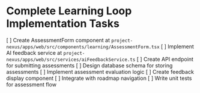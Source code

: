 # Complete Learning Loop Implementation Tasks

[ ] Create AssessmentForm component at `project-nexus/apps/web/src/components/learning/AssessmentForm.tsx`
[ ] Implement AI feedback service at `project-nexus/apps/web/src/services/aiFeedbackService.ts`
[ ] Create API endpoint for submitting assessments
[ ] Design database schema for storing assessments
[ ] Implement assessment evaluation logic
[ ] Create feedback display component
[ ] Integrate with roadmap navigation
[ ] Write unit tests for assessment flow
